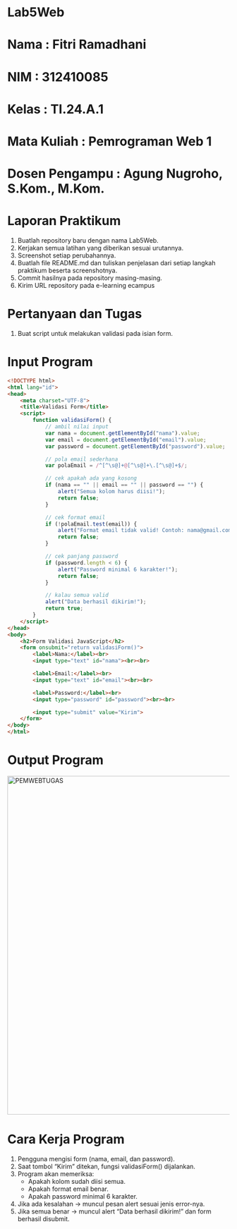 # Lab5Web
# Nama : Fitri Ramadhani
# NIM : 312410085
# Kelas : TI.24.A.1
# Mata Kuliah : Pemrograman Web 1
# Dosen Pengampu : Agung Nugroho, S.Kom., M.Kom.

# Laporan Praktikum
1. Buatlah repository baru dengan nama Lab5Web.
2. Kerjakan semua latihan yang diberikan sesuai urutannya.
3. Screenshot setiap perubahannya.
4. Buatlah file README.md dan tuliskan penjelasan dari setiap langkah praktikum beserta
screenshotnya.
5. Commit hasilnya pada repository masing-masing.
6. Kirim URL repository pada e-learning ecampus

# Pertanyaan dan Tugas
1. Buat script untuk melakukan validasi pada isian form.

# Input Program
```HTML
<!DOCTYPE html>
<html lang="id">
<head>
    <meta charset="UTF-8">
    <title>Validasi Form</title>
    <script>
        function validasiForm() {
            // ambil nilai input
            var nama = document.getElementById("nama").value;
            var email = document.getElementById("email").value;
            var password = document.getElementById("password").value;

            // pola email sederhana
            var polaEmail = /^[^\s@]+@[^\s@]+\.[^\s@]+$/;

            // cek apakah ada yang kosong
            if (nama == "" || email == "" || password == "") {
                alert("Semua kolom harus diisi!");
                return false;
            }

            // cek format email
            if (!polaEmail.test(email)) {
                alert("Format email tidak valid! Contoh: nama@gmail.com");
                return false;
            }

            // cek panjang password
            if (password.length < 6) {
                alert("Password minimal 6 karakter!");
                return false;
            }

            // kalau semua valid
            alert("Data berhasil dikirim!");
            return true;
        }
    </script>
</head>
<body>
    <h2>Form Validasi JavaScript</h2>
    <form onsubmit="return validasiForm()">
        <label>Nama:</label><br>
        <input type="text" id="nama"><br><br>

        <label>Email:</label><br>
        <input type="text" id="email"><br><br>

        <label>Password:</label><br>
        <input type="password" id="password"><br><br>

        <input type="submit" value="Kirim">
    </form>
</body>
</html>
```

# Output Program
<img width="1366" height="768" alt="PEMWEBTUGAS" src="https://github.com/user-attachments/assets/1fe0560d-e89b-42d8-ba28-09289add5495" />

# Cara Kerja Program
1. Pengguna mengisi form (nama, email, dan password).
2. Saat tombol “Kirim” ditekan, fungsi validasiForm() dijalankan.
3. Program akan memeriksa:
   - Apakah kolom sudah diisi semua.
   - Apakah format email benar.
   - Apakah password minimal 6 karakter.
4. Jika ada kesalahan → muncul pesan alert sesuai jenis error-nya.
5. Jika semua benar → muncul alert “Data berhasil dikirim!” dan form berhasil disubmit.
